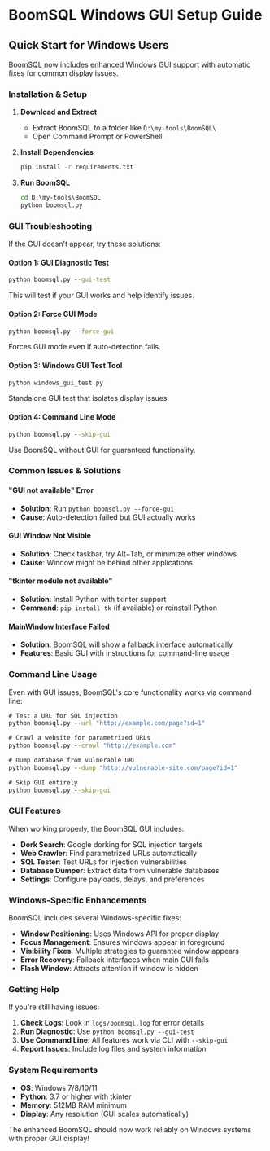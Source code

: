# BoomSQL Windows GUI Setup Guide

## Quick Start for Windows Users

BoomSQL now includes enhanced Windows GUI support with automatic fixes for common display issues.

### Installation & Setup

1. **Download and Extract**
   - Extract BoomSQL to a folder like `D:\my-tools\BoomSQL\`
   - Open Command Prompt or PowerShell

2. **Install Dependencies**
   ```cmd
   pip install -r requirements.txt
   ```

3. **Run BoomSQL**
   ```cmd
   cd D:\my-tools\BoomSQL
   python boomsql.py
   ```

### GUI Troubleshooting

If the GUI doesn't appear, try these solutions:

#### Option 1: GUI Diagnostic Test
```cmd
python boomsql.py --gui-test
```
This will test if your GUI works and help identify issues.

#### Option 2: Force GUI Mode
```cmd
python boomsql.py --force-gui
```
Forces GUI mode even if auto-detection fails.

#### Option 3: Windows GUI Test Tool
```cmd
python windows_gui_test.py
```
Standalone GUI test that isolates display issues.

#### Option 4: Command Line Mode
```cmd
python boomsql.py --skip-gui
```
Use BoomSQL without GUI for guaranteed functionality.

### Common Issues & Solutions

#### "GUI not available" Error
- **Solution**: Run `python boomsql.py --force-gui`
- **Cause**: Auto-detection failed but GUI actually works

#### GUI Window Not Visible
- **Solution**: Check taskbar, try Alt+Tab, or minimize other windows
- **Cause**: Window might be behind other applications

#### "tkinter module not available"
- **Solution**: Install Python with tkinter support
- **Command**: `pip install tk` (if available) or reinstall Python

#### MainWindow Interface Failed
- **Solution**: BoomSQL will show a fallback interface automatically
- **Features**: Basic GUI with instructions for command-line usage

### Command Line Usage

Even with GUI issues, BoomSQL's core functionality works via command line:

```cmd
# Test a URL for SQL injection
python boomsql.py --url "http://example.com/page?id=1"

# Crawl a website for parametrized URLs
python boomsql.py --crawl "http://example.com"

# Dump database from vulnerable URL
python boomsql.py --dump "http://vulnerable-site.com/page?id=1"

# Skip GUI entirely
python boomsql.py --skip-gui
```

### GUI Features

When working properly, the BoomSQL GUI includes:

- **Dork Search**: Google dorking for SQL injection targets
- **Web Crawler**: Find parametrized URLs automatically
- **SQL Tester**: Test URLs for injection vulnerabilities
- **Database Dumper**: Extract data from vulnerable databases
- **Settings**: Configure payloads, delays, and preferences

### Windows-Specific Enhancements

BoomSQL includes several Windows-specific fixes:

- **Window Positioning**: Uses Windows API for proper display
- **Focus Management**: Ensures windows appear in foreground
- **Visibility Fixes**: Multiple strategies to guarantee window appears
- **Error Recovery**: Fallback interfaces when main GUI fails
- **Flash Window**: Attracts attention if window is hidden

### Getting Help

If you're still having issues:

1. **Check Logs**: Look in `logs/boomsql.log` for error details
2. **Run Diagnostic**: Use `python boomsql.py --gui-test`
3. **Use Command Line**: All features work via CLI with `--skip-gui`
4. **Report Issues**: Include log files and system information

### System Requirements

- **OS**: Windows 7/8/10/11
- **Python**: 3.7 or higher with tkinter
- **Memory**: 512MB RAM minimum
- **Display**: Any resolution (GUI scales automatically)

The enhanced BoomSQL should now work reliably on Windows systems with proper GUI display!
